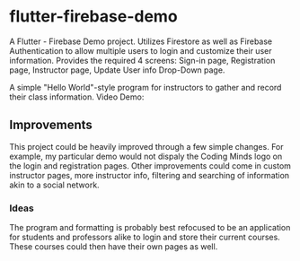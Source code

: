 # flutter-firebase-demo
A Flutter - Firebase Demo project. Utilizes Firestore as well as Firebase Authentication to allow multiple users to login and customize their user information. Provides the required 4 screens: Sign-in page, Registration page, Instructor page, Update User info Drop-Down page.

A simple "Hello World"-style program for instructors to gather and record their class information. 
Video Demo: 

## Improvements
This project could be heavily improved through a few simple changes. For example, my particular demo would not dispaly the Coding Minds logo on the login and registration pages. Other improvements could come in custom instructor pages, more instructor info, filtering and searching of information akin to a social network.

### Ideas
The program and formatting is probably best refocused to be an application for students and professors alike to login and store their current courses. These courses could then have their own pages as well.
